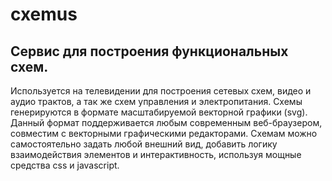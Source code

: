 # cxemus
## Сервис для построения функциональных схем. 
Используется на телевидении для построения сетевых схем, видео и аудио трактов, а так же схем управления и электропитания. Схемы генерируются в формате масштабируемой векторной графики (svg). Данный формат поддерживается любым современным веб-браузером, совместим с векторными графическими редакторами. Схемам можно самостоятельно задать любой внешний вид, добавить логику взаимодействия элементов и интерактивность, используя мощные средства css и javascript.
